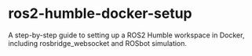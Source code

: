 # ros2-humble-docker-setup
A step-by-step guide to setting up a ROS2 Humble workspace in Docker, including rosbridge_websocket and ROSbot simulation.
